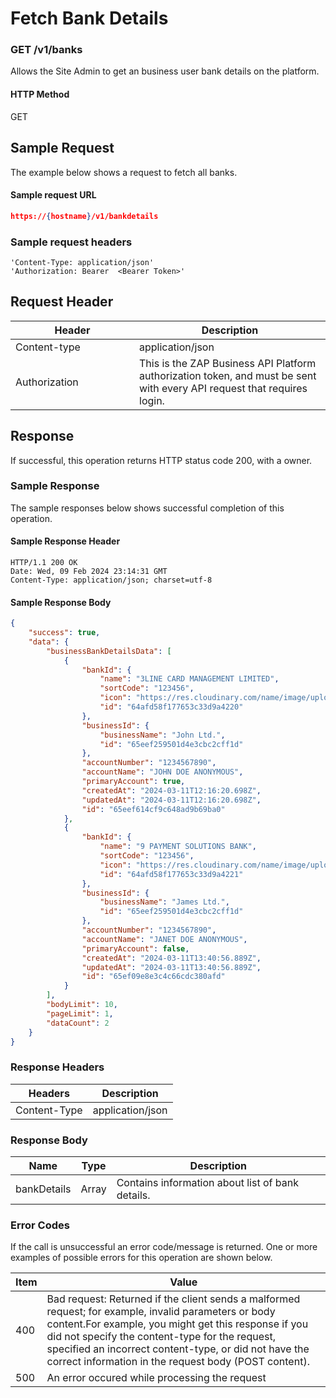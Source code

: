 # Fetch Bank Details

### GET /v1/banks <a href="#top" id="top"></a>

Allows the Site Admin to get an business user bank details on the platform.

#### HTTP Method <a href="#top" id="top"></a>

GET

## Sample Request <a href="#samplerequest" id="samplerequest"></a>

The example below shows a request to fetch all banks.

#### **Sample request** URL <a href="#top" id="top"></a>

```json
https://{hostname}/v1/bankdetails
```

### **Sample request headers** <a href="#top" id="top"></a>

```
'Content-Type: application/json'
'Authorization: Bearer  <Bearer Token>'
```

## Request Header <a href="#samplerequest" id="samplerequest"></a>

<table><thead><tr><th width="182">Header</th><th>Description</th></tr></thead><tbody><tr><td>Content-type</td><td>application/json</td></tr><tr><td>Authorization</td><td>This is the ZAP Business API Platform authorization token, and must be sent with every API request that requires login.</td></tr></tbody></table>

## Response <a href="#samplerequest" id="samplerequest"></a>

If successful, this operation returns HTTP status code 200, with a owner.

### Sample Response <a href="#samplerequest" id="samplerequest"></a>

The sample responses below shows successful completion of this operation.

#### **Sample** Response Header <a href="#top" id="top"></a>

```
HTTP/1.1 200 OK
Date: Wed, 09 Feb 2024 23:14:31 GMT
Content-Type: application/json; charset=utf-8
```

#### **Sample** Response Body <a href="#top" id="top"></a>

```json
{
    "success": true,
    "data": {
        "businessBankDetailsData": [
            {
                "bankId": {
                    "name": "3LINE CARD MANAGEMENT LIMITED",
                    "sortCode": "123456",
                    "icon": "https://res.cloudinary.com/name/image/upload/v1689243128/icons/1689243127796.png",
                    "id": "64afd58f177653c33d9a4220"
                },
                "businessId": {
                    "businessName": "John Ltd.",
                    "id": "65eef259501d4e3cbc2cff1d"
                },
                "accountNumber": "1234567890",
                "accountName": "JOHN DOE ANONYMOUS",
                "primaryAccount": true,
                "createdAt": "2024-03-11T12:16:20.698Z",
                "updatedAt": "2024-03-11T12:16:20.698Z",
                "id": "65eef614cf9c648ad9b69ba0"
            },
            {
                "bankId": {
                    "name": "9 PAYMENT SOLUTIONS BANK",
                    "sortCode": "123456",
                    "icon": "https://res.cloudinary.com/name/image/upload/v1683654423/image/1683654422041.png",
                    "id": "64afd58f177653c33d9a4221"
                },
                "businessId": {
                    "businessName": "James Ltd.",
                    "id": "65eef259501d4e3cbc2cff1d"
                },
                "accountNumber": "1234567890",
                "accountName": "JANET DOE ANONYMOUS",
                "primaryAccount": false,
                "createdAt": "2024-03-11T13:40:56.889Z",
                "updatedAt": "2024-03-11T13:40:56.889Z",
                "id": "65ef09e8e3c4c66cdc380afd"
            }
        ],
        "bodyLimit": 10,
        "pageLimit": 1,
        "dataCount": 2
    }
}
```

### Response Headers <a href="#samplerequest" id="samplerequest"></a>

| Headers      | Description      |
| ------------ | ---------------- |
| Content-Type | application/json |

### Response Body <a href="#samplerequest" id="samplerequest"></a>

| Name        | Type  | Description                                      |
| ----------- | ----- | ------------------------------------------------ |
| bankDetails | Array | Contains information about list of bank details. |

### Error Codes <a href="#samplerequest" id="samplerequest"></a>

If the call is unsuccessful an error code/message is returned. One or more examples of possible errors for this operation are shown below.

| Item | Value                                                                                                                                                                                                                                                                                                                             |
| ---- | --------------------------------------------------------------------------------------------------------------------------------------------------------------------------------------------------------------------------------------------------------------------------------------------------------------------------------- |
| 400  | Bad request: Returned if the client sends a malformed request; for example, invalid parameters or body content.For example, you might get this response if you did not specify the content-type for the request, specified an incorrect content-type, or did not have the correct information in the request body (POST content). |
| 500  | An error occured while processing the request                                                                                                                                                                                                                                                                                     |
